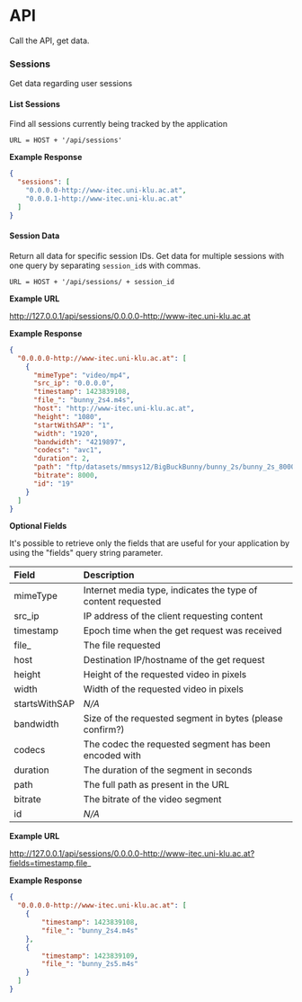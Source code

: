 # API

Call the API, get data.

### Sessions

Get data regarding user sessions

#### List Sessions
Find all sessions currently being tracked by the application

`URL = HOST + '/api/sessions'`

**Example Response**
````json
{
  "sessions": [
    "0.0.0.0-http://www-itec.uni-klu.ac.at", 
    "0.0.0.1-http://www-itec.uni-klu.ac.at"
  ]
}
````

#### Session Data
Return all data for specific session IDs. Get data for multiple sessions with one query by separating `session_id`s with commas.

`URL = HOST + '/api/sessions/ + session_id`

**Example URL**

http://127.0.0.1/api/sessions/0.0.0.0-http://www-itec.uni-klu.ac.at

**Example Response**
````json
{
  "0.0.0.0-http://www-itec.uni-klu.ac.at": [
    {
      "mimeType": "video/mp4",
      "src_ip": "0.0.0.0",
      "timestamp": 1423839108,
      "file_": "bunny_2s4.m4s",
      "host": "http://www-itec.uni-klu.ac.at",
      "height": "1080",
      "startWithSAP": "1",
      "width": "1920",
      "bandwidth": "4219897",
      "codecs": "avc1",
      "duration": 2,
      "path": "ftp/datasets/mmsys12/BigBuckBunny/bunny_2s/bunny_2s_8000kbit/bunny_2s4.m4s",
      "bitrate": 8000,
      "id": "19"
    }
  ]
}
````

**Optional Fields**

It's possible to retrieve only the fields that are useful for your application by using the "fields" query string parameter.

Field			| Description
:--------------	| :---------- 
mimeType		| Internet media type, indicates the type of content requested
src_ip			| IP address of the client requesting content
timestamp		| Epoch time when the get request was received
file_			| The file requested
host			| Destination IP/hostname of the get request
height			| Height of the requested video in pixels
width			| Width of the requested video in pixels
startsWithSAP	| *N/A*
bandwidth		| Size of the requested segment in bytes (please confirm?)
codecs			| The codec the requested segment has been encoded with
duration		| The duration of the segment in seconds
path			| The full path as present in the URL
bitrate			| The bitrate of the video segment
id				| *N/A*

**Example URL**

http://127.0.0.1/api/sessions/0.0.0.0-http://www-itec.uni-klu.ac.at?fields=timestamp,file_

**Example Response**
````json
{
  "0.0.0.0-http://www-itec.uni-klu.ac.at": [
	{
		"timestamp": 1423839108,
		"file_": "bunny_2s4.m4s"
    },
    {
		"timestamp": 1423839109,
		"file_": "bunny_2s5.m4s"
    }
  ]
}
````
